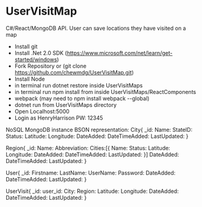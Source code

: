 # UserVisitMap
C#/React/MongoDB API. User can save locations they have visited on a map 

- Install git
- Install .Net 2.0 SDK (https://www.microsoft.com/net/learn/get-started/windows)
- Fork Repository or (git clone https://github.com/chewmdg/UserVisitMap.git)
- Install Node
- in terminal run dotnet restore inside UserVisitMaps
- in terminal run npm install from inside UserVisitMaps/ReactComponents
- webpack (may need to npm install webpack --global)
- dotnet run from UserVisitMaps directory
- Open Localhost:5000
- Login as HenryHarrison PW: 12345

NoSQL MongoDB instance BSON representation:
City{
    _id:
    Name:
    StateID:
    Status:
    Latitude:
    Longitude:
    DateAdded:
    DateTimeAdded:
    LastUpdated:
}

Region{
    _id:
    Name:
    Abbreviation:
    Cities:[{
          Name:
          Status:
          Latitude:
          Longitude:
          DateAdded:
          DateTimeAdded:
          LastUpdated:
    }]
    DateAdded:
    DateTimeAdded:
    LastUpdated:
}

User{
    _id:
    Firstname:
    LastName:
    UserName:
    Password:
    DateAdded:
    DateTimeAdded:
    LastUpdated:
}

UserVisit{
    _id:
    user_id:
    City:
    Region:
    Latitude:
    Longitude:
    DateAdded:
    DateTimeAdded:
    LastUpdated:
}

